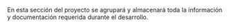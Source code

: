  
 En esta sección del proyecto se agrupará y almacenará toda la información
 y documentación requerida durante el desarrollo.
 
 
